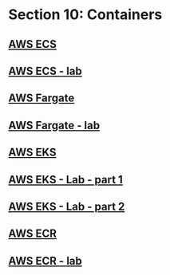 # Section 10: Containers


## [AWS ECS]()


## [AWS ECS - lab]()


## [AWS Fargate]()


## [AWS Fargate - lab]()


## [AWS EKS]()


## [AWS EKS - Lab - part 1]()


## [AWS EKS - Lab - part 2]()


## [AWS ECR]()


## [AWS ECR - lab]()
